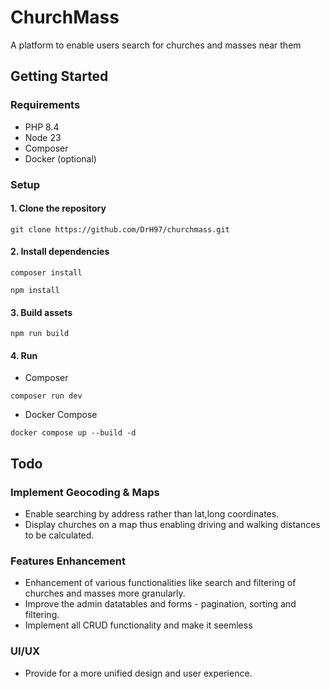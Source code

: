 # ChurchMass

A platform to enable users search for churches and masses near them

## Getting Started
### Requirements
- PHP 8.4
- Node 23
- Composer
- Docker (optional)

### Setup
#### 1. Clone the repository
```shell
git clone https://github.com/DrH97/churchmass.git
```

#### 2. Install dependencies
```shell
composer install

npm install
```

#### 3. Build assets
```shell
npm run build
```

#### 4. Run
- Composer
```shell
composer run dev
```

- Docker Compose
```shell
docker compose up --build -d
```

## Todo

### Implement Geocoding & Maps

- Enable searching by address rather than lat,long coordinates.
- Display churches on a map thus enabling driving and walking distances to be calculated.


### Features Enhancement
- Enhancement of various functionalities like search and filtering of churches and masses more granularly.
- Improve the admin datatables and forms - pagination, sorting and filtering.
- Implement all CRUD functionality and make it seemless


### UI/UX
- Provide for a more unified design and user experience.
